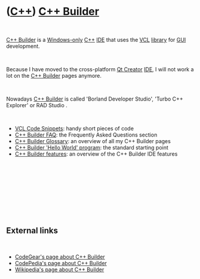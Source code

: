 
 

 

 

 

 

([C++](Cpp.md)) [C++ Builder](CppBuilder.md)
==============================================

 

[C++ Builder](CppBuilder.md) is a [Windows-only](CppWindows.md)
[C++](Cpp.md) [IDE](CppIde.md) that uses the [VCL](CppVcl.md)
[library](CppLibrary.md) for [GUI](CppGui.md) development.

 

Because I have moved to the cross-platform [Qt
Creator](CppQtCreator.md) [IDE](CppIde.md), I will not work a lot on
the [C++ Builder](CppBuilder.md) pages anymore.

 

Nowadays [C++ Builder](CppBuilder.md) is called 'Borland Developer
Studio', 'Turbo C++ Explorer' or RAD Studio .

 

-   [VCL Code Snippets](CppVclCodeSnippets.md): handy short pieces of
    code
-   [C++ Builder FAQ](CppBuilderFaq.md): the Frequently Asked Questions
    section
-   [C++ Builder Glossary](CppBuilderGlossary.md): an overview of all
    my C++ Builder pages
-   [C++ Builder 'Hello World' program](CppBuilderHelloWorld.md): the
    standard starting point
-   [C++ Builder features](CppBuilderFeatures.md): an overview of the
    C++ Builder IDE features

 

 

 

 

 

External links
--------------

 

-   [CodeGear's page about C++
    Builder](http://www.codegear.com/products/cppbuilder)
-   [CodePedia's page about C++
    Builder](http://www.codepedia.com/1/CppBuilder)
-   [Wikipedia's page about C++
    Builder](http://en.wikipedia.org/wiki/C%2B%2B_Builder)

 

 

 

 

 

 

